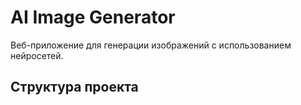 # AI Image Generator

Веб-приложение для генерации изображений с использованием нейросетей.

## Структура проекта 